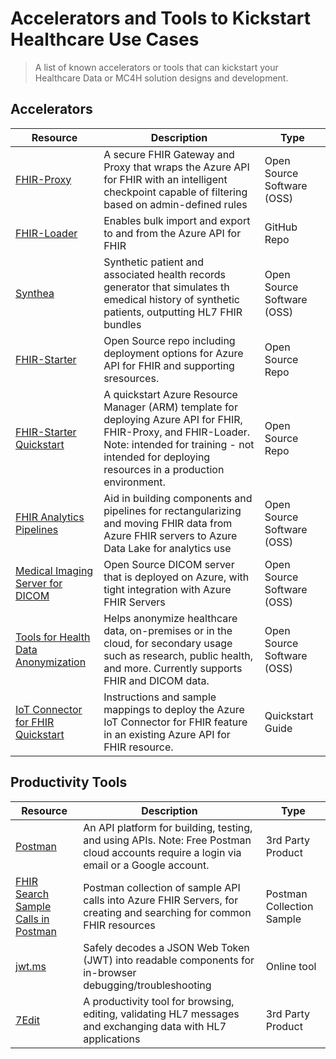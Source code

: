 # Accelerators and Tools to Kickstart Healthcare Use Cases
> A list of known accelerators or tools that can kickstart your Healthcare Data or MC4H solution designs and development. 

## Accelerators
| Resource | Description | Type |
|----|----|----|
| [FHIR-Proxy](https://github.com/microsoft/fhir-proxy) | A secure FHIR Gateway and Proxy that wraps the Azure API for FHIR with an intelligent checkpoint capable of filtering based on admin-defined rules | Open Source Software (OSS) |
| [FHIR-Loader](https://github.com/microsoft/fhir-loader) | Enables bulk import and export to and from the Azure API for FHIR | GitHub Repo |
| [Synthea](https://github.com/synthetichealth/synthea) | Synthetic patient and associated health records generator that simulates th emedical history of synthetic patients, outputting HL7 FHIR bundles | Open Source Software (OSS) |
| [FHIR-Starter](https://github.com/microsoft/fhir-starter) | Open Source repo including deployment options for Azure API for FHIR and supporting sresources. | Open Source Repo |
| [FHIR-Starter Quickstart](https://github.com/microsoft/fhir-starter/tree/main/quickstarts) | A quickstart Azure Resource Manager (ARM) template for deploying Azure API for FHIR, FHIR-Proxy, and FHIR-Loader. Note: intended for training - not intended for deploying resources in a production environment. | Open Source Repo |
| [FHIR Analytics Pipelines](https://github.com/microsoft/FHIR-Analytics-Pipelines) | Aid in building components and pipelines for rectangularizing and moving FHIR data from Azure FHIR servers to Azure Data Lake for analytics use | Open Source Software (OSS) |
| [Medical Imaging Server for DICOM](https://github.com/microsoft/dicom-server) | Open Source DICOM server that is deployed on Azure, with tight integration with Azure FHIR Servers | Open Source Software (OSS) |
| [Tools for Health Data Anonymization](https://github.com/microsoft/Tools-for-Health-Data-Anonymization) | Helps anonymize healthcare data, on-premises or in the cloud, for secondary usage such as research, public health, and more. Currently supports FHIR and DICOM data. | Open Source Software (OSS) |
| [IoT Connector for FHIR Quickstart](https://docs.microsoft.com/en-us/azure/healthcare-apis/azure-api-for-fhir/iot-fhir-portal-quickstart) | Instructions and sample mappings to deploy the Azure IoT Connector for FHIR feature in an existing Azure API for FHIR resource. | Quickstart Guide |


## Productivity Tools
| Resource | Description | Type |
|----|----|----|
| [Postman](https://www.postman.com/) | An API platform for building, testing, and using APIs. Note: Free Postman cloud accounts require a login via email or a Google account. | 3rd Party Product |
| [FHIR Search Sample Calls in Postman](https://github.com/microsoft/azure-healthcare-apis-workshop/tree/main/Challenge-04%20-%20Query%20and%20Search%20FHIR/samples) | Postman collection of sample API calls into Azure FHIR Servers, for creating and searching for common FHIR resources | Postman Collection Sample |
| [jwt.ms](https://jwt.ms) | Safely decodes a JSON Web Token (JWT) into readable components for in-browser debugging/troubleshooting | Online tool |
| [7Edit](http://7edit.com/home/) | A productivity tool for browsing, editing, validating HL7 messages and exchanging data with HL7 applications | 3rd Party Product |
